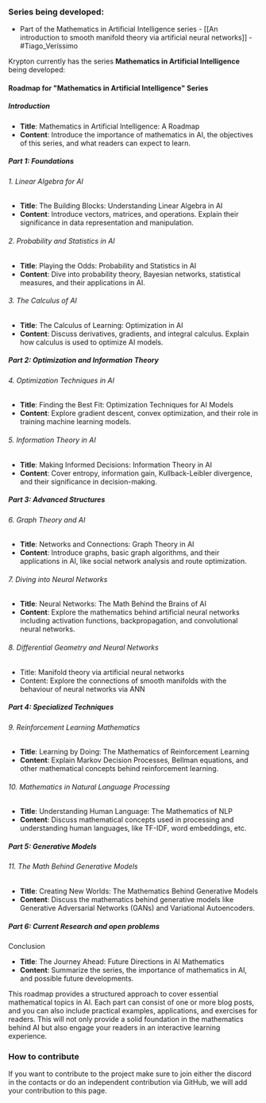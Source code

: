 
### Series being developed:
- Part of the Mathematics in Artificial Intelligence series - [[An introduction to  smooth manifold theory via artificial neural networks]] - #Tiago_Veríssimo 

Krypton currently has the series **Mathematics in Artificial Intelligence** being developed:

#### Roadmap for "Mathematics in Artificial Intelligence" Series

##### Introduction
- **Title**: Mathematics in Artificial Intelligence: A Roadmap
- **Content**: Introduce the importance of mathematics in AI, the objectives of this series, and what readers can expect to learn.

##### Part 1: Foundations

###### 1. Linear Algebra for AI
- **Title**: The Building Blocks: Understanding Linear Algebra in AI
- **Content**: Introduce vectors, matrices, and operations. Explain their significance in data representation and manipulation.

###### 2. Probability and Statistics in AI
- **Title**: Playing the Odds: Probability and Statistics in AI
- **Content**: Dive into probability theory, Bayesian networks, statistical measures, and their applications in AI.

###### 3. The Calculus of AI
- **Title**: The Calculus of Learning: Optimization in AI
- **Content**: Discuss derivatives, gradients, and integral calculus. Explain how calculus is used to optimize AI models.

##### Part 2: Optimization and Information Theory

###### 4. Optimization Techniques in AI
- **Title**: Finding the Best Fit: Optimization Techniques for AI Models
- **Content**: Explore gradient descent, convex optimization, and their role in training machine learning models.

###### 5. Information Theory in AI
- **Title**: Making Informed Decisions: Information Theory in AI
- **Content**: Cover entropy, information gain, Kullback-Leibler divergence, and their significance in decision-making.

##### Part 3: Advanced Structures

###### 6. Graph Theory and AI
- **Title**: Networks and Connections: Graph Theory in AI
- **Content**: Introduce graphs, basic graph algorithms, and their applications in AI, like social network analysis and route optimization.

###### 7. Diving into Neural Networks
- **Title**: Neural Networks: The Math Behind the Brains of AI
- **Content**: Explore the mathematics behind artificial neural networks including activation functions, backpropagation, and convolutional neural networks.

###### 8. Differential Geometry and Neural Networks
- Title: Manifold theory via artificial neural networks
- Content: Explore the connections of smooth manifolds with the behaviour of neural networks via ANN


##### Part 4: Specialized Techniques

###### 9. Reinforcement Learning Mathematics
- **Title**: Learning by Doing: The Mathematics of Reinforcement Learning
- **Content**: Explain Markov Decision Processes, Bellman equations, and other mathematical concepts behind reinforcement learning.

###### 10. Mathematics in Natural Language Processing
- **Title**: Understanding Human Language: The Mathematics of NLP
- **Content**: Discuss mathematical concepts used in processing and understanding human languages, like TF-IDF, word embeddings, etc.

##### Part 5: Generative Models

###### 11. The Math Behind Generative Models
- **Title**: Creating New Worlds: The Mathematics Behind Generative Models
- **Content**: Discuss the mathematics behind generative models like Generative Adversarial Networks (GANs) and Variational Autoencoders.

##### Part 6: Current Research and open problems
Conclusion
- **Title**: The Journey Ahead: Future Directions in AI Mathematics
- **Content**: Summarize the series, the importance of mathematics in AI, and possible future developments.

This roadmap provides a structured approach to cover essential mathematical topics in AI. Each part can consist of one or more blog posts, and you can also include practical examples, applications, and exercises for readers. This will not only provide a solid foundation in the mathematics behind AI but also engage your readers in an interactive learning experience.



### How to contribute
If you want to contribute to the project make sure to join either the discord in the contacts or do an independent contribution via GitHub, we will add your contribution to this page.

